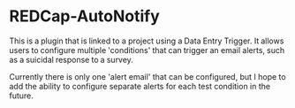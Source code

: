 REDCap-AutoNotify
=================

This is a plugin that is linked to a project using a Data Entry Trigger.
It allows users to configure multiple 'conditions' that can trigger an email alerts, such as a suicidal response to a survey.

Currently there is only one 'alert email' that can be configured, but I hope to add the ability to configure separate alerts for each test condition in the future.
